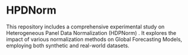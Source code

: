 # HPDNorm
This repository includes a comprehensive experimental study on Heterogeneous Panel Data Normalization (HDPNorm) . It explores the impact of various normalization methods on Global Forecasting Models, employing both synthetic and real-world datasets. 
